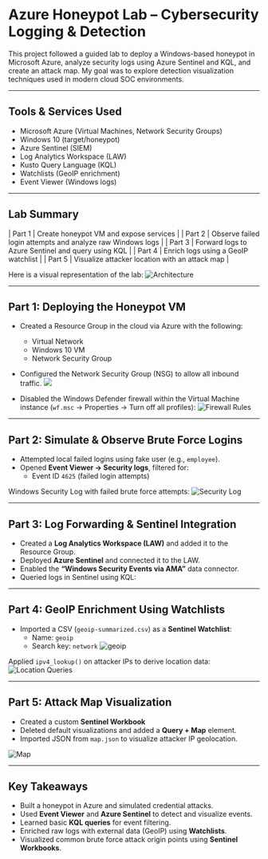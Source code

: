 # Azure Honeypot Lab – Cybersecurity Logging & Detection

This project followed a guided lab to deploy a Windows-based honeypot in Microsoft Azure, analyze security logs using Azure Sentinel and KQL, and create an attack map. My goal was to explore detection visualization techniques used in modern cloud SOC environments.

---

## Tools & Services Used

- Microsoft Azure (Virtual Machines, Network Security Groups)
- Windows 10 (target/honeypot)
- Azure Sentinel (SIEM)
- Log Analytics Workspace (LAW)
- Kusto Query Language (KQL)
- Watchlists (GeoIP enrichment)
- Event Viewer (Windows logs)

---

## Lab Summary

| Part 1 | Create honeypot VM and expose services |
| Part 2 | Observe failed login attempts and analyze raw Windows logs |
| Part 3 | Forward logs to Azure Sentinel and query using KQL |
| Part 4 | Enrich logs using a GeoIP watchlist |
| Part 5 | Visualize attacker location with an attack map |

Here is a visual representation of the lab:
![Architecture](./images/Architecture.png)

---

## Part 1: Deploying the Honeypot VM

- Created a Resource Group in the cloud via Azure with the following:
    - Virtual Network
    - Windows 10 VM
    - Network Security Group
 
      
- Configured the Network Security Group (NSG) to allow all inbound traffic.
![](./images/FirewallRules.png)
  
- Disabled the Windows Defender firewall within the Virtual Machine instance (`wf.msc` → Properties → Turn off all profiles):
![Firewall Rules](./images/VMFirewall.png)

---

## Part 2: Simulate & Observe Brute Force Logins

- Attempted local failed logins using fake user (e.g., `employee`).
- Opened **Event Viewer → Security logs**, filtered for:
  - Event ID `4625` (failed login attempts)

Windows Security Log with failed brute force attempts:
![Security Log](./images/VMLogs.png)

---

## Part 3: Log Forwarding & Sentinel Integration

- Created a **Log Analytics Workspace (LAW)** and added it to the Resource Group.
- Deployed **Azure Sentinel** and connected it to the LAW.
- Enabled the **“Windows Security Events via AMA”** data connector.
- Queried logs in Sentinel using KQL:


---

## Part 4: GeoIP Enrichment Using Watchlists

- Imported a CSV (`geoip-summarized.csv`) as a **Sentinel Watchlist**:
  - Name: `geoip`
  - Search key: `network`
![geoip](./images/geoip2.png)

Applied `ipv4_lookup()` on attacker IPs to derive location data:
![Location Queries](./images/SentinelQuery.png)


---

## Part 5: Attack Map Visualization

- Created a custom **Sentinel Workbook**
- Deleted default visualizations and added a **Query + Map** element.
- Imported JSON from `map.json` to visualize attacker IP geolocation.

![Map](./images/Map2.png)

---

## Key Takeaways

- Built a honeypot in Azure and simulated credential attacks.
- Used **Event Viewer** and **Azure Sentinel** to detect and visualize events.
- Learned basic **KQL queries** for event filtering.
- Enriched raw logs with external data (GeoIP) using **Watchlists**.
- Visualized common brute force attack origin points using **Sentinel Workbooks**.


